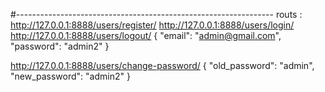 #----------------------------------------------------------------
routs : 
http://127.0.0.1:8888/users/register/
http://127.0.0.1:8888/users/login/
http://127.0.0.1:8888/users/logout/
{
    "email": "admin@gmail.com",
    "password": "admin2"
}



http://127.0.0.1:8888/users/change-password/
{
    "old_password": "admin",
    "new_password": "admin2"
}

